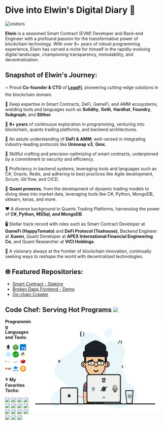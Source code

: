 # Dive into Elwin's Digital Diary 📖

![visitors](https://visitor-badge.laobi.icu/badge?page_id=jingkang0822)

**Elwin** is a seasoned Smart Contract (EVM) Developer and Back-end Engineer with a profound passion for the transformative power of blockchain technology. With over 8+ years of robust programming experience, Elwin has carved a niche for himself in the rapidly-evolving digital landscape, championing transparency, immutability, and decentralization.

## Snapshot of Elwin's Journey:

:star: Proud **Co-founder & CTO** of [**LeapFi**](https://www.leapfi.io/), pioneering cutting-edge solutions in the blockchain domain.

:rocket: Deep expertise in Smart Contracts, DeFi, GameFi, and AMM ecosystems, wielding tools and languages such as **Solidity**, **Geth**, **Hardhat**, **Foundry**, **Subgraph**, and **Slither**.

:rocket: **8+ years** of continuous exploration in programming, venturing into blockchain, quants trading platforms, and backend architectures.

:rocket: An astute understanding of **DeFi & AMM**; well-versed in integrating industry-leading protocols like **Uniswap v3**, **Gmx**.

:rocket: Skillful crafting and precision-optimizing of smart contracts, underpinned by a commitment to security and efficiency.

:rocket: Proficiency in backend systems, leveraging tools and languages such as C#, Oracle, Redis, and adhering to best practices like Agile development, Scrum, Git flow, and CICD.

:rocket: **Quant prowess**, from the development of dynamic trading models to diving deep into market data, leveraging tools like C#, Python, MongoDB, sklearn, keras, and more.

:hearts: A diverse background in Quants Trading Platforms, harnessing the power of **C#, Python, MSSql, and MongoDB**.

:desktop_computer: Stellar track record with roles such as Smart Contract Developer at **GameFi (HappyTomato)** and **DeFi Protocol (Teahouse)**, Backend Engineer at **Xuenn**, Quant Developer at **APEX International Financial Engineering Co**, and Quant Researcher at **VICI Holdings**.

:notebook_with_decorative_cover: A visionary always at the frontier of blockchain innovation, continually seeking ways to reshape the world with decentralized technologies.

## 🌐 **Featured Repositories:**
- [Smart Contract - Staking](https://github.com/jingkang0822/dapp-stake-farming/tree/main/smartcontract)
- [Broken Dapp Frontend - Demo](https://jingkang0822.github.io/Dapp-Stake-Farming/)
- [On-chain Crawler](https://github.com/jingkang0822/eth-chain-crawler)



<h2> Code Chef: Serving Hot Programs <img src='https://raw.githubusercontent.com/ShahriarShafin/ShahriarShafin/main/Assets/handshake.gif' width="100px"> </h2>


<div>
  <img align="right" alt="GIF" src="https://github.com/jingkang0822/jingkang0822/blob/main/raw/1_IRGHmiGsa16stedQvIaZfw.gif?raw=true" width="420" height="300" style="margin-top: 0px;" />
</div>

**Programming Languages and Tools:**

<code><img height="20" src="https://raw.githubusercontent.com/github/explore/80688e429a7d4ef2fca1e82350fe8e3517d3494d/topics/ethereum/ethereum.png"></code>
<code><img height="20" src="https://raw.githubusercontent.com/github/explore/80688e429a7d4ef2fca1e82350fe8e3517d3494d/topics/nodejs/nodejs.png"></code>
<code><img height="20" src="https://raw.githubusercontent.com/github/explore/80688e429a7d4ef2fca1e82350fe8e3517d3494d/topics/typescript/typescript.png"></code>
<code><img height="20" src="https://raw.githubusercontent.com/github/explore/80688e429a7d4ef2fca1e82350fe8e3517d3494d/topics/react/react.png"></code>
<code><img height="20" src="https://raw.githubusercontent.com/github/explore/80688e429a7d4ef2fca1e82350fe8e3517d3494d/topics/csharp/csharp.png"></code>
<code><img height="20" src="https://raw.githubusercontent.com/github/explore/80688e429a7d4ef2fca1e82350fe8e3517d3494d/topics/python/python.png"></code>
<code><img height="20" src="https://raw.githubusercontent.com/github/explore/80688e429a7d4ef2fca1e82350fe8e3517d3494d/topics/mongodb/mongodb.png"></code>
<code><img height="20" src="https://raw.githubusercontent.com/github/explore/80688e429a7d4ef2fca1e82350fe8e3517d3494d/topics/mysql/mysql.png"></code>
<code><img height="20" src="https://raw.githubusercontent.com/github/explore/80688e429a7d4ef2fca1e82350fe8e3517d3494d/topics/redis/redis.png"></code>
<code><img height="20" src="https://raw.githubusercontent.com/github/explore/80688e429a7d4ef2fca1e82350fe8e3517d3494d/topics/git/git.png"></code>
<code><img height="20" src="https://raw.githubusercontent.com/github/explore/80688e429a7d4ef2fca1e82350fe8e3517d3494d/topics/docker/docker.png"></code>
<code><img height="20" src="https://raw.githubusercontent.com/github/explore/80688e429a7d4ef2fca1e82350fe8e3517d3494d/topics/bitcoin/bitcoin.png"></code>


💗 **My Favorites Techs:**

![](https://img.shields.io/badge/Language-Solidity-informational?style=flat&logo=solidity&logoColor=white&color=3bac3a)
![](https://img.shields.io/badge/Tool-Hardhat-informational?style=flat&logo=hardhat&logoColor=white&color=3bac3a)
![](https://img.shields.io/badge/Tool-Foundry-informational?style=flat&logo=foundry&logoColor=white&color=3bac3a)
![](https://img.shields.io/badge/Tool-Subgraph-informational?style=flat&logo=thegraph&logoColor=white&color=3bac3a)
![](https://img.shields.io/badge/Language-JavaScript-informational?style=flat&logo=javascript&logoColor=white&color=3bac3a)
![](https://img.shields.io/badge/Language-TypeScript-informational?style=flat&logo=typescript&logoColor=white&color=3bac3a)
![](https://img.shields.io/badge/Language-C%23-informational?style=flat&logo=c-sharp&logoColor=white&color=3bac3a)
![](https://img.shields.io/badge/Database-Oracle-informational?style=flat&logo=oracle&logoColor=white&color=3bac3a)
![](https://img.shields.io/badge/Database-MSSql-informational?style=flat&logo=microsoft-sql-server&logoColor=white&color=3bac3a)
![](https://img.shields.io/badge/Database-MongoDB-informational?style=flat&logo=mongodb&logoColor=white&color=3bac3a)
![](https://img.shields.io/badge/Tool-Redis-informational?style=flat&logo=redis&logoColor=white&color=3bac3a)
![](https://img.shields.io/badge/Tool-Git-informational?style=flat&logo=git&logoColor=white&color=3bac3a)
![](https://img.shields.io/badge/CI/CD-Github_Action-informational?style=flat&logo=github&logoColor=white&color=3bac3a)
![](https://img.shields.io/badge/Language-Python-informational?style=flat&logo=python&logoColor=white&color=3bac3a)
![](https://img.shields.io/badge/Tools-Docker-informational?style=flat&logo=docker&logoColor=white&color=3bac3a)
